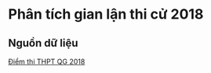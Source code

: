 # Phân tích gian lận thi cử 2018

## Nguồn dữ liệu

[Điểm thi THPT QG 2018][1]

[1]: https://github.com/dnanhkhoa/nhse-dataset

